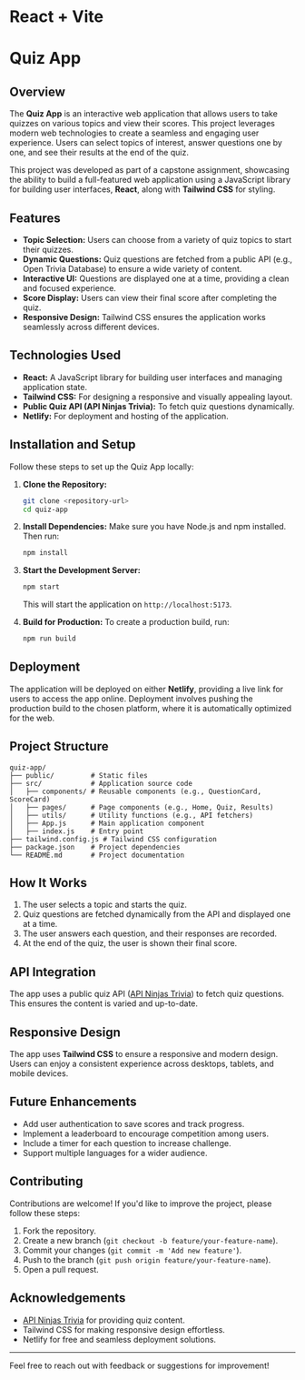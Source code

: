# React + Vite

# Quiz App

## Overview
The **Quiz App** is an interactive web application that allows users to take quizzes on various topics and view their scores. This project leverages modern web technologies to create a seamless and engaging user experience. Users can select topics of interest, answer questions one by one, and see their results at the end of the quiz.

This project was developed as part of a capstone assignment, showcasing the ability to build a full-featured web application using a JavaScript library for building user interfaces, **React**, along with **Tailwind CSS** for styling.

## Features
- **Topic Selection:** Users can choose from a variety of quiz topics to start their quizzes.
- **Dynamic Questions:** Quiz questions are fetched from a public API (e.g., Open Trivia Database) to ensure a wide variety of content.
- **Interactive UI:** Questions are displayed one at a time, providing a clean and focused experience.
- **Score Display:** Users can view their final score after completing the quiz.
- **Responsive Design:** Tailwind CSS ensures the application works seamlessly across different devices.

## Technologies Used
- **React:** A JavaScript library for building user interfaces and managing application state.
- **Tailwind CSS:** For designing a responsive and visually appealing layout.
- **Public Quiz API (API Ninjas Trivia):** To fetch quiz questions dynamically.
- **Netlify:** For deployment and hosting of the application.

## Installation and Setup
Follow these steps to set up the Quiz App locally:

1. **Clone the Repository:**
   ```bash
   git clone <repository-url>
   cd quiz-app
   ```

2. **Install Dependencies:**
   Make sure you have Node.js and npm installed. Then run:
   ```bash
   npm install
   ```

3. **Start the Development Server:**
   ```bash
   npm start
   ```
   This will start the application on `http://localhost:5173`.

4. **Build for Production:**
   To create a production build, run:
   ```bash
   npm run build
   ```

## Deployment
The application will be deployed on either **Netlify**, providing a live link for users to access the app online. Deployment involves pushing the production build to the chosen platform, where it is automatically optimized for the web.

## Project Structure
```
quiz-app/
├── public/         # Static files
├── src/            # Application source code
│   ├── components/ # Reusable components (e.g., QuestionCard, ScoreCard)
│   ├── pages/      # Page components (e.g., Home, Quiz, Results)
│   ├── utils/      # Utility functions (e.g., API fetchers)
│   ├── App.js      # Main application component
│   ├── index.js    # Entry point
├── tailwind.config.js # Tailwind CSS configuration
├── package.json    # Project dependencies
└── README.md       # Project documentation
```

## How It Works
1. The user selects a topic and starts the quiz.
2. Quiz questions are fetched dynamically from the API and displayed one at a time.
3. The user answers each question, and their responses are recorded.
4. At the end of the quiz, the user is shown their final score.

## API Integration
The app uses a public quiz API ([API Ninjas Trivia](https://api-ninjas.com/api/trivia)) to fetch quiz questions. This ensures the content is varied and up-to-date.

## Responsive Design
The app uses **Tailwind CSS** to ensure a responsive and modern design. Users can enjoy a consistent experience across desktops, tablets, and mobile devices.

## Future Enhancements
- Add user authentication to save scores and track progress.
- Implement a leaderboard to encourage competition among users.
- Include a timer for each question to increase challenge.
- Support multiple languages for a wider audience.

## Contributing
Contributions are welcome! If you'd like to improve the project, please follow these steps:
1. Fork the repository.
2. Create a new branch (`git checkout -b feature/your-feature-name`).
3. Commit your changes (`git commit -m 'Add new feature'`).
4. Push to the branch (`git push origin feature/your-feature-name`).
5. Open a pull request.

## Acknowledgements
- [API Ninjas Trivia](https://api-ninjas.com/api/trivia) for providing quiz content.
- Tailwind CSS for making responsive design effortless.
- Netlify for free and seamless deployment solutions.

---
Feel free to reach out with feedback or suggestions for improvement!
